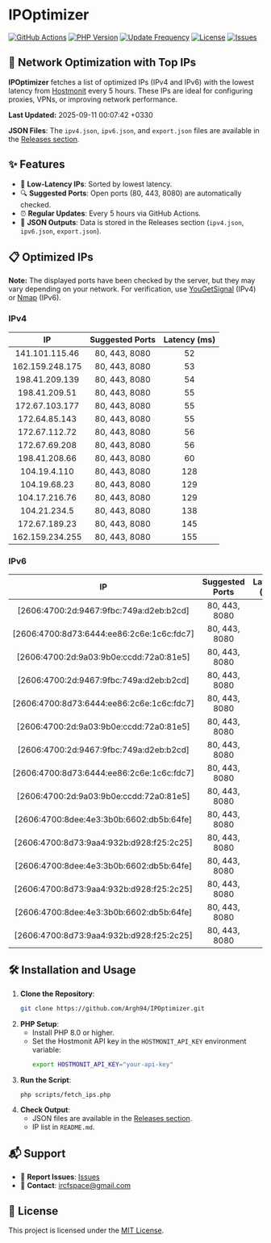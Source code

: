 # IPOptimizer

[![GitHub Actions](https://github.com/Argh94/IPOptimizer/workflows/IPOptimizer/badge.svg)](https://github.com/Argh94/IPOptimizer/actions)
[![PHP Version](https://img.shields.io/badge/PHP-8.0-blue)](https://www.php.net)
[![Update Frequency](https://img.shields.io/badge/Updates-Every%205%20Hours-green)](https://github.com/Argh94/IPOptimizer)
[![License](https://img.shields.io/badge/License-MIT-yellow)](https://opensource.org/licenses/MIT)
[![Issues](https://img.shields.io/github/issues/Argh94/IPOptimizer)](https://github.com/Argh94/IPOptimizer/issues)

## 🚀 Network Optimization with Top IPs

**IPOptimizer** fetches a list of optimized IPs (IPv4 and IPv6) with the lowest latency from [Hostmonit](https://hostmonit.com/) every 5 hours. These IPs are ideal for configuring proxies, VPNs, or improving network performance.

**Last Updated:** 2025-09-11 00:07:42 +0330

**JSON Files**: The `ipv4.json`, `ipv6.json`, and `export.json` files are available in the [Releases section](https://github.com/Argh94/IPOptimizer/releases).

## ✨ Features
- 📡 **Low-Latency IPs**: Sorted by lowest latency.
- 🔍 **Suggested Ports**: Open ports (80, 443, 8080) are automatically checked.
- ⏰ **Regular Updates**: Every 5 hours via GitHub Actions.
- 📄 **JSON Outputs**: Data is stored in the Releases section (`ipv4.json`, `ipv6.json`, `export.json`).

## 📋 Optimized IPs

**Note:** The displayed ports have been checked by the server, but they may vary depending on your network. For verification, use [YouGetSignal](https://www.yougetsignal.com/tools/open-ports/) (IPv4) or [Nmap](https://nmap.org/) (IPv6).

### IPv4
| IP | Suggested Ports | Latency (ms) |
|:---:|:---------------:|:------------:|
| 141.101.115.46 | 80, 443, 8080 | 52 |
| 162.159.248.175 | 80, 443, 8080 | 53 |
| 198.41.209.139 | 80, 443, 8080 | 54 |
| 198.41.209.51 | 80, 443, 8080 | 55 |
| 172.67.103.177 | 80, 443, 8080 | 55 |
| 172.64.85.143 | 80, 443, 8080 | 55 |
| 172.67.112.72 | 80, 443, 8080 | 56 |
| 172.67.69.208 | 80, 443, 8080 | 56 |
| 198.41.208.66 | 80, 443, 8080 | 60 |
| 104.19.4.110 | 80, 443, 8080 | 128 |
| 104.19.68.23 | 80, 443, 8080 | 129 |
| 104.17.216.76 | 80, 443, 8080 | 129 |
| 104.21.234.5 | 80, 443, 8080 | 138 |
| 172.67.189.23 | 80, 443, 8080 | 145 |
| 162.159.234.255 | 80, 443, 8080 | 155 |

### IPv6
| IP | Suggested Ports | Latency (ms) |
|:---:|:---------------:|:------------:|
| [2606:4700:2d:9467:9fbc:749a:d2eb:b2cd] | 80, 443, 8080 | 3 |
| [2606:4700:8d73:6444:ee86:2c6e:1c6c:fdc7] | 80, 443, 8080 | 3 |
| [2606:4700:2d:9a03:9b0e:ccdd:72a0:81e5] | 80, 443, 8080 | 3 |
| [2606:4700:2d:9467:9fbc:749a:d2eb:b2cd] | 80, 443, 8080 | 3 |
| [2606:4700:8d73:6444:ee86:2c6e:1c6c:fdc7] | 80, 443, 8080 | 3 |
| [2606:4700:2d:9a03:9b0e:ccdd:72a0:81e5] | 80, 443, 8080 | 3 |
| [2606:4700:2d:9467:9fbc:749a:d2eb:b2cd] | 80, 443, 8080 | 3 |
| [2606:4700:8d73:6444:ee86:2c6e:1c6c:fdc7] | 80, 443, 8080 | 3 |
| [2606:4700:2d:9a03:9b0e:ccdd:72a0:81e5] | 80, 443, 8080 | 3 |
| [2606:4700:8dee:4e3:3b0b:6602:db5b:64fe] | 80, 443, 8080 | 4 |
| [2606:4700:8d73:9aa4:932b:d928:f25:2c25] | 80, 443, 8080 | 4 |
| [2606:4700:8dee:4e3:3b0b:6602:db5b:64fe] | 80, 443, 8080 | 4 |
| [2606:4700:8d73:9aa4:932b:d928:f25:2c25] | 80, 443, 8080 | 4 |
| [2606:4700:8dee:4e3:3b0b:6602:db5b:64fe] | 80, 443, 8080 | 4 |
| [2606:4700:8d73:9aa4:932b:d928:f25:2c25] | 80, 443, 8080 | 4 |

## 🛠️ Installation and Usage
1. **Clone the Repository**:
   ```bash
   git clone https://github.com/Argh94/IPOptimizer.git
   ```
2. **PHP Setup**:
   - Install PHP 8.0 or higher.
   - Set the Hostmonit API key in the `HOSTMONIT_API_KEY` environment variable:
     ```bash
     export HOSTMONIT_API_KEY="your-api-key"
     ```
3. **Run the Script**:
   ```bash
   php scripts/fetch_ips.php
   ```
4. **Check Output**:
   - JSON files are available in the [Releases section](https://github.com/Argh94/IPOptimizer/releases).
   - IP list in `README.md`.

## 📬 Support
- 🐛 **Report Issues**: [Issues](https://github.com/Argh94/IPOptimizer/issues)
- 📧 **Contact**: [ircfspace@gmail.com](mailto:ircfspace@gmail.com)

## 📄 License
This project is licensed under the [MIT License](https://github.com/Argh94/HandWave/blob/main/LICENCE).
